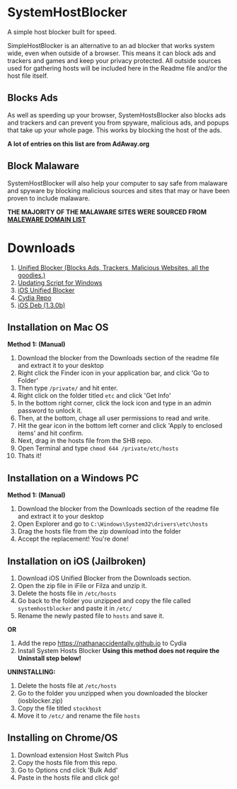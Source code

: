 # SystemHostBlocker
A simple host blocker built for speed.

SimpleHostBlocker is an alternative to an ad blocker that works system wide, even when outside of a browser. This means it can block ads and trackers and games and keep your privacy protected. All outside sources used for gathering hosts will be included here in the Readme file and/or the host file itself.

## Blocks Ads
As well as speeding up your browser, SystemHostsBlocker also blocks ads and trackers and can prevent you from spyware, malicious ads, and popups that take up your whole page. This works by blocking the host of the ads.

**A lot of entries on this list are from AdAway.org**

## Block Malaware
SystemHostBlocker will also help your computer to say safe from malaware and spyware by blocking malicious sources and sites that may or have been proven to include malaware.

**THE MAJORITY OF THE MALAWARE SITES WERE SOURCED FROM [MALEWARE DOMAIN LIST](http://www.malwaredomainlist.com/)**

# Downloads
1. [Unified Blocker (Blocks Ads, Trackers, Malicious Websites, all the goodies.)](https://github.com/nathanaccidentally/SystemHostBlocker/raw/master/hosts.zip)
2. [Updating Script for Windows](https://dl.dropboxusercontent.com/s/m46ei5iyki9yovs/updatehosts.bat?dl=0)
3. [iOS Unified Blocker](https://github.com/nathanaccidentally/SystemHostBlocker/raw/master/iosblocker.zip)
4. [Cydia Repo](https://nathanaccidentally.github.io)
5. [iOS Deb (1.3.0b)](https://github.com/nathanaccidentally/SystemHostsBlocker/raw/master/iOS/com.nathanaccidentally.systemhostsblocker_1.3.0_iphoneos-arm.deb)

## Installation on Mac OS
**Method 1: (Manual)**

1. Download the blocker from the Downloads section of the readme file and extract it to your desktop
2. Right click the Finder icon in your application bar, and click 'Go to Folder'
3. Then type ```/private/``` and hit enter.
4. Right click on the folder titled ```etc``` and click 'Get Info'
5. In the bottom right corner, click the lock icon and type in an admin password to unlock it.
6. Then, at the bottom, chage all user permissions to read and write.
7. Hit the gear icon in the bottom left corner and click 'Apply to enclosed items' and hit confirm.
8. Next, drag in the hosts file from the SHB repo.
9. Open Terminal and type ```chmod 644 /private/etc/hosts```
10. Thats it!

## Installation on a Windows PC
**Method 1: (Manual)**

1. Download the blocker from the Downloads section of the readme file and extract it to your desktop
2. Open Explorer and go to ```C:\Windows\System32\drivers\etc\hosts```
3. Drag the hosts file from the zip download into the folder
4. Accept the replacement! You're done!

## Installation on iOS (Jailbroken)
1. Download iOS Unified Blocker from the Downloads section.
2. Open the zip file in iFile or Filza and unzip it.
3. Delete the hosts file in ```/etc/hosts```
3. Go back to the folder you unzipped and copy the file called ```systemhostblocker``` and paste it in ```/etc/```
4. Rename the newly pasted file to ```hosts``` and save it.

**OR**

1. Add the repo https://nathanaccidentally.github.io to Cydia
2. Install System Hosts Blocker **Using this method does not require the Uninstall step below!**

**UNINSTALLING:**

1. Delete the hosts file at ```/etc/hosts```
2. Go to the folder you unzipped when you downloaded the blocker (iosblocker.zip)
3. Copy the file titled ```stockhost```
4. Move it to ```/etc/``` and rename the file ```hosts```

## Installing on Chrome/OS

1. Download extension Host Switch Plus
2. Copy the hosts file from this repo.
3. Go to Options cnd click 'Bulk Add'
4. Paste in the hosts file and click go!
